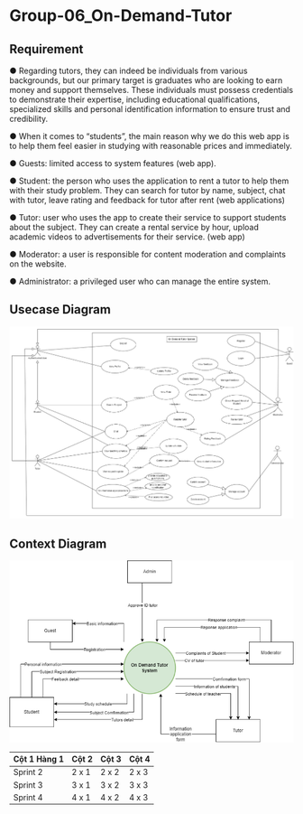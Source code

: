 # Group-06_On-Demand-Tutor
## Requirement
●        Regarding tutors, they can indeed be individuals from various backgrounds, but our primary target is graduates who are looking to earn money and support themselves. These individuals must possess credentials to demonstrate their expertise, including educational qualifications, specialized skills and personal identification information to ensure trust and credibility.

●        When it comes to “students”, the main reason why we do this web app is to help them feel easier in studying with reasonable prices and immediately.

●        Guests: limited access to system features (web app).

●        Student: the person who uses the application to rent a tutor to help them with their study problem. They can search for tutor by name, subject, chat with tutor, leave rating and feedback for tutor after rent (web applications)

●        Tutor: user who uses the app to create their service to support students about the subject. They can create a rental service by hour, upload academic videos to advertisements for their service. (web app)

●        Moderator: a user is responsible for content moderation and complaints on the website.

●        Administrator: a privileged user who can manage the entire system.

## Usecase Diagram
<img src="https://github.com/lamle78/Group-06_On-Demand-Tutor/blob/main/Video%20Demo/TutorProject-Page-1.drawio.png">

## Context Diagram
<img src="https://github.com/lamle78/Group-06_On-Demand-Tutor/blob/main/Video%20Demo/TutorProject-Page-2.drawio.png">



| Cột 1 Hàng 1 | Cột 2 | Cột 3| Cột 4 |
|--------------|-------|------|-------|
| Sprint 2 | 2 x 1 | 2 x 2 | 2 x 3 | 2 x 4 |
| Sprint 3 | 3 x 1 | 3 x 2 | 3 x 3 | 3 x 4 |
| Sprint 4 | 4 x 1 | 4 x 2 | 4 x 3 | 4 x 4 |
